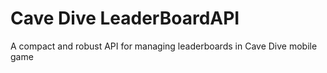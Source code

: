 # Cave Dive LeaderBoardAPI
A compact and robust API for managing leaderboards in Cave Dive mobile game
